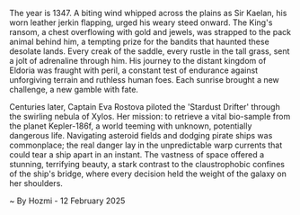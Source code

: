 
The year is 1347.  A biting wind whipped across the plains as Sir Kaelan, his worn leather jerkin flapping, urged his weary steed onward.  The King's ransom, a chest overflowing with gold and jewels, was strapped to the pack animal behind him, a tempting prize for the bandits that haunted these desolate lands. Every creak of the saddle, every rustle in the tall grass, sent a jolt of adrenaline through him. His journey to the distant kingdom of Eldoria was fraught with peril, a constant test of endurance against unforgiving terrain and ruthless human foes.  Each sunrise brought a new challenge, a new gamble with fate.

Centuries later,  Captain Eva Rostova piloted the 'Stardust Drifter' through the swirling nebula of Xylos.  Her mission: to retrieve a vital bio-sample from the planet Kepler-186f, a world teeming with unknown, potentially dangerous life.  Navigating asteroid fields and dodging pirate ships was commonplace; the real danger lay in the unpredictable warp currents that could tear a ship apart in an instant.  The vastness of space offered a stunning, terrifying beauty, a stark contrast to the claustrophobic confines of the ship's bridge, where every decision held the weight of the galaxy on her shoulders.

~ By Hozmi - 12 February 2025
